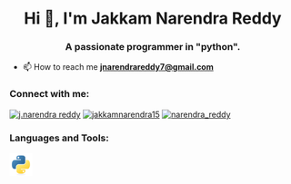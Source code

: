 <h1 align="center">Hi 👋, I'm Jakkam Narendra Reddy</h1>
<h3 align="center">A passionate programmer in "python".</h3>

- 📫 How to reach me **jnarendrareddy7@gmail.com**

<h3 align="left">Connect with me:</h3>
<p align="left">
<a href="https://www.linkedin.com/in/j-narendra-reddy-22a849297" target="blank"><img align="center" src="https://raw.githubusercontent.com/rahuldkjain/github-profile-readme-generator/master/src/images/icons/Social/linked-in-alt.svg" alt="j.narendra reddy" height="30" width="40" /></a>
<a href="https://www.hackerrank.com/jakkamnarendra15" target="blank"><img align="center" src="https://raw.githubusercontent.com/rahuldkjain/github-profile-readme-generator/master/src/images/icons/Social/hackerrank.svg" alt="jakkamnarendra15" height="30" width="40" /></a>
<a href="https://www.leetcode.com/Narendra_Reddy" target="blank"><img align="center" src="https://raw.githubusercontent.com/rahuldkjain/github-profile-readme-generator/master/src/images/icons/Social/leet-code.svg" alt="narendra_reddy" height="30" width="40" /></a>
</p>

<h3 align="left">Languages and Tools:</h3>
<p align="left"> <a href="https://www.python.org" target="_blank" rel="noreferrer"> <img src="https://raw.githubusercontent.com/devicons/devicon/master/icons/python/python-original.svg" alt="python" width="40" height="40"/> </a> </p>
